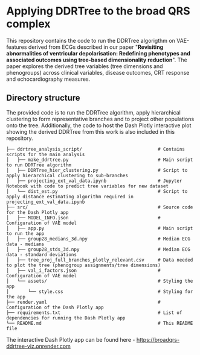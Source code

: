 # Applying DDRTree to the broad QRS complex

This repository contains the code to run the DDRTree algorigthm on VAE-features derived from ECGs described in our paper "**Revisiting abnormalities of ventricular depolarisation: Redefining phenotypes and associated outcomes using tree-based dimensionality reduction**". The paper explores the derived tree variables (tree dimensions and phenogroups) across clinical variables, disease outcomes, CRT response and echocardiography measures. 

## Directory structure 

The provided code is to run the DDRTree algorithm, apply hierarchical clustering to form representative branches and to project other populations onto the tree. Additionally, the code to host the Dash Plotly interactive plot showing the derived DDRTree from this work is also included in this repository. 

```
├── ddrtree_analysis_script/                            # Contains scripts for the main analysis 
│   ├── make_ddrtree.py                                 # Main script to run DDRTree algorithm
│   ├── DDRTree_hier_clustering.py                      # Script to apply hierarchical clustering to sub-branches
│   ├── projecting_ext_val_data.ipynb                   # Jupyter Notebook with code to predict tree variables for new dataset
│   └── dist_est.py                                     # Script to apply distance estimating algorithm required in projecting_ext_val_data.ipynb
├── src/                                                # Source code for the Dash Plotly app
│   ├── MODEL_INFO.json                                 # Configuration of VAE model
│   ├── app.py                                          # Main script to run the app
│   ├── group28_medians_3d.npy                          # Median ECG data - medians
│   ├── group28_stds_3d.npy                             # Median ECG data - standard deviations
│   ├── tree_proj_full_branches_plotly_relevant.csv     # Data needed to plot the tree (phenogroup assignments/tree dimensions)
│   ├── val_i_factors.json                              # Configuration of VAE model
│   └── assets/                                         # Styling the app
│       └── style.css                                   # Styling for the app
├── render.yaml                                         # Configuration of the Dash Plotly app
├── requirements.txt                                    # List of dependencies for running the Dash Plotly app
└── README.md                                           # This README file
```

The interactive Dash Plotly app can be found here - https://broadqrs-ddrtree-viz.onrender.com
